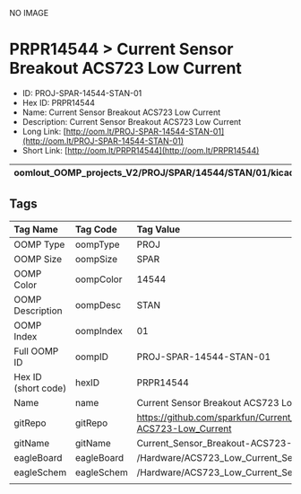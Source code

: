 


  
NO IMAGE  
# PRPR14544 > Current Sensor Breakout ACS723 Low Current

- ID: PROJ-SPAR-14544-STAN-01
- Hex ID: PRPR14544
- Name: Current Sensor Breakout ACS723 Low Current
- Description: Current Sensor Breakout ACS723 Low Current
- Long Link: [http://oom.lt/PROJ-SPAR-14544-STAN-01](http://oom.lt/PROJ-SPAR-14544-STAN-01)
- Short Link: [http://oom.lt/PRPR14544](http://oom.lt/PRPR14544)
  

|oomlout_OOMP_projects_V2/PROJ/SPAR/14544/STAN/01/kicadPcb3dFront.png|oomlout_OOMP_projects_V2/PROJ/SPAR/14544/STAN/01/kicadPcb3dBack.png|oomlout_OOMP_projects_V2/PROJ/SPAR/14544/STAN/01/kicadPcb3d.png||
| :---: | :---: | :---: | :---: |

## Tags
  

|Tag Name|Tag Code|Tag Value|
| :--- | :--- | :--- |
|OOMP Type|oompType|PROJ|
|OOMP Size|oompSize|SPAR|
|OOMP Color|oompColor|14544|
|OOMP Description|oompDesc|STAN|
|OOMP Index|oompIndex|01|
|Full OOMP ID|oompID|PROJ-SPAR-14544-STAN-01|
|Hex ID (short code)|hexID|PRPR14544|
|Name|name|Current Sensor Breakout ACS723 Low Current|
|gitRepo|gitRepo|https://github.com/sparkfun/Current_Sensor_Breakout-ACS723-Low_Current|
|gitName|gitName|Current_Sensor_Breakout-ACS723-Low_Current|
|eagleBoard|eagleBoard|/Hardware/ACS723_Low_Current_Sensor.brd|
|eagleSchem|eagleSchem|/Hardware/ACS723_Low_Current_Sensor.sch|
||||
